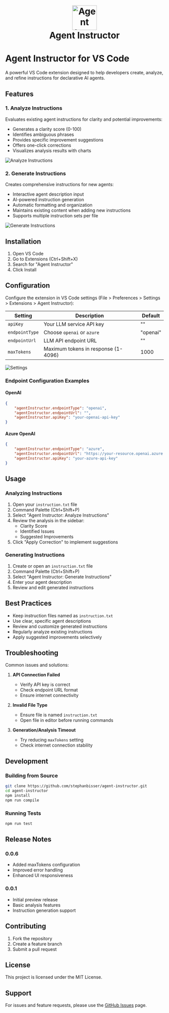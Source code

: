 <h1 align="center">
  <a href="(https://github.com/stephanbisser/agent-instructor">
    <img alt="Agent Instructor" src="./assets/Agent-Instructor.png" height="78">
  </a>
  <br>Agent Instructor<br>
</h1>

# Agent Instructor for VS Code

A powerful VS Code extension designed to help developers create, analyze, and refine instructions for declarative AI agents.

## Features

### 1. Analyze Instructions
Evaluates existing agent instructions for clarity and potential improvements:
- Generates a clarity score (0-100)
- Identifies ambiguous phrases
- Provides specific improvement suggestions
- Offers one-click corrections
- Visualizes analysis results with charts

![Analyze Instructions](./assets/Agent-Instructor-Analysis.png)

### 2. Generate Instructions
Creates comprehensive instructions for new agents:
- Interactive agent description input
- AI-powered instruction generation
- Automatic formatting and organization
- Maintains existing content when adding new instructions
- Supports multiple instruction sets per file

![Generate Instructions](./assets/generate-instructions-demo.gif)

## Installation

1. Open VS Code
2. Go to Extensions (Ctrl+Shift+X)
3. Search for "Agent Instructor"
4. Click Install

## Configuration

Configure the extension in VS Code settings (File > Preferences > Settings > Extensions > Agent Instructor):

| Setting | Description | Default |
|---------|-------------|---------|
| `apiKey` | Your LLM service API key | "" |
| `endpointType` | Choose `openai` or `azure` | "openai" |
| `endpointUrl` | LLM API endpoint URL | "" |
| `maxTokens` | Maximum tokens in response (1-4096) | 1000 |

![Settings](./assets/Agent-Instructor-Settings.png)

### Endpoint Configuration Examples

#### OpenAI
```json
{
    "agentInstructor.endpointType": "openai",
    "agentInstructor.endpointUrl": "",
    "agentInstructor.apiKey": "your-openai-api-key"
}
```

#### Azure OpenAI
```json
{
    "agentInstructor.endpointType": "azure",
    "agentInstructor.endpointUrl": "https://your-resource.openai.azure.com/deployments/your-deployment/chat/completions?api-version=2023-07-01-preview",
    "agentInstructor.apiKey": "your-azure-api-key"
}
```

## Usage

### Analyzing Instructions

1. Open your `instruction.txt` file
2. Command Palette (Ctrl+Shift+P)
3. Select "Agent Instructor: Analyze Instructions"
4. Review the analysis in the sidebar:
   - Clarity Score
   - Identified Issues
   - Suggested Improvements
5. Click "Apply Correction" to implement suggestions

### Generating Instructions

1. Create or open an `instruction.txt` file
2. Command Palette (Ctrl+Shift+P)
3. Select "Agent Instructor: Generate Instructions"
4. Enter your agent description
5. Review and edit generated instructions

## Best Practices

- Keep instruction files named as `instruction.txt`
- Use clear, specific agent descriptions
- Review and customize generated instructions
- Regularly analyze existing instructions
- Apply suggested improvements selectively

## Troubleshooting

Common issues and solutions:

1. **API Connection Failed**
   - Verify API key is correct
   - Check endpoint URL format
   - Ensure internet connectivity

2. **Invalid File Type**
   - Ensure file is named `instruction.txt`
   - Open file in editor before running commands

3. **Generation/Analysis Timeout**
   - Try reducing `maxTokens` setting
   - Check internet connection stability

## Development

### Building from Source

```bash
git clone https://github.com/stephanbisser/agent-instructor.git
cd agent-instructor
npm install
npm run compile
```

### Running Tests

```bash
npm run test
```

## Release Notes

### 0.0.6
- Added maxTokens configuration
- Improved error handling
- Enhanced UI responsiveness

### 0.0.1
- Initial preview release
- Basic analysis features
- Instruction generation support

## Contributing

1. Fork the repository
2. Create a feature branch
3. Submit a pull request

## License

This project is licensed under the MIT License.

## Support

For issues and feature requests, please use the [GitHub Issues](https://github.com/stephanbisser/agent-instructor/issues) page.